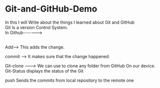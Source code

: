 # Git-and-GitHub-Demo
In this I will Write about the things I learned about Git and GItHub
<br>
Git Is a version Control System.
<br>
In Github------->

<br>
Add--> This adds the change.

commit --> It makes sure that the change happened.

Git-clone ---> We can use to clone any folder from GitHub On our device.
Git-Status displays the status of the Git

push Sends the commits from local repository to the remote one
